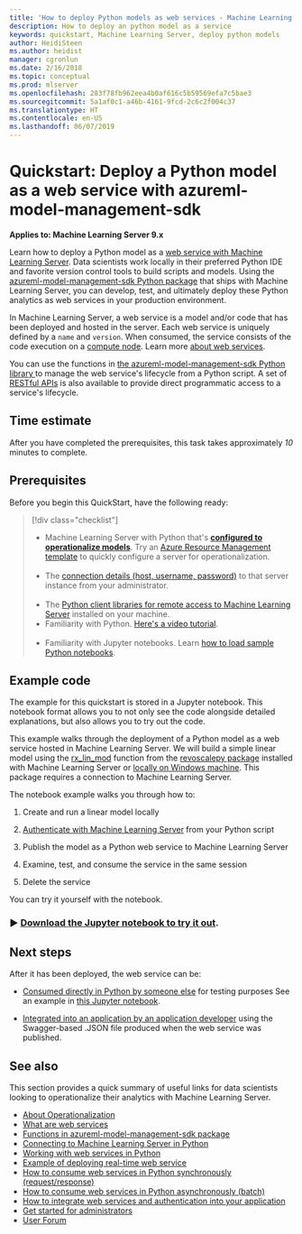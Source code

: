 ```yaml
---
title: 'How to deploy Python models as web services - Machine Learning Server '
description: How to deploy an python model as a service
keywords: quickstart, Machine Learning Server, deploy python models
author: HeidiSteen
ms.author: heidist
manager: cgronlun
ms.date: 2/16/2018
ms.topic: conceptual
ms.prod: mlserver
ms.openlocfilehash: 283f78fb962eea4b0af616c5b59569efa7c5bae3
ms.sourcegitcommit: 5a1af0c1-a46b-4161-9fcd-2c6c2f004c37
ms.translationtype: HT
ms.contentlocale: en-US
ms.lasthandoff: 06/07/2019
---
```

# <a name="quickstart-deploy-a-python-model-as-a-web-service-with-azureml-model-management-sdk"></a>Quickstart: Deploy a Python model as a web service with azureml-model-management-sdk

**Applies to: Machine Learning Server 9.x**

Learn how to deploy a Python model as a [web service with Machine Learning Server](../concept-what-are-web-services.md). Data scientists work locally in their preferred Python IDE and favorite version control tools to build scripts and models. Using the [azureml-model-management-sdk Python package](../../python-reference/azureml-model-management-sdk/azureml-model-management-sdk.md) that ships with Machine Learning Server, you can develop, test, and ultimately deploy these Python analytics as web services in your production environment. 

In Machine Learning Server, a web service is a model and/or code that has been deployed and hosted in the server.  Each web service is uniquely defined by a `name` and `version`. When consumed, the service consists of the code execution on a [compute node](../configure-start-for-administrators.md#configure-server-for-operationalization). Learn more [about web services](../concept-what-are-web-services.md).

You can use the functions in [the azureml-model-management-sdk Python library ](../../python-reference/azureml-model-management-sdk/azureml-model-management-sdk.md) to manage the web service's lifecycle from a Python script. A set of [RESTful APIs](https://microsoft.github.io/deployr-api-docs/#services-management-apis) is also available to provide direct programmatic access to a service's lifecycle.


## <a name="time-estimate"></a>Time estimate

After you have completed the prerequisites, this task takes approximately *10* minutes to complete.

## <a name="prerequisites"></a>Prerequisites

Before you begin this QuickStart, have the following ready:

> [!div class="checklist"]
> * Machine Learning Server with Python that's **[configured to operationalize models](../../operationalize/configure-machine-learning-server-one-box.md)**. Try an [Azure Resource Management template](https://docs.microsoft.com/azure/azure-resource-manager/resource-group-overview#template-deployment) to quickly configure a server for operationalization.<br/>&nbsp;
> * The [connection details (host, username, password)](../../operationalize/python/how-to-authenticate-in-python.md)  to that server instance from your administrator.  <br/>&nbsp;
> * The [Python client libraries for remote access to Machine Learning Server](https://docs.microsoft.com/machine-learning-server/install/python-libraries-interpreter) installed on your machine.
> * Familiarity with Python. [Here's a video tutorial](https://mva.microsoft.com/en-us/training-courses/introduction-to-programming-with-python-8360?l=lqhuMxFz_8904984382).<br/>&nbsp;
> * Familiarity with Jupyter notebooks. Learn [how to load sample Python notebooks](../../python/how-to-revoscalepy-jupyter-nb-config.md). 


## <a name="example-code"></a>Example code

The example for this quickstart is stored in a Jupyter notebook. This notebook format allows you to not only see the code alongside detailed explanations, but also allows you to try out the code.

This example walks through the deployment of a Python model as a web service hosted in Machine Learning Server. We will build a simple linear model using the [rx_lin_mod](../../python-reference/revoscalepy/rx-lin-mod.md) function from the [revoscalepy package](../../python-reference/revoscalepy/revoscalepy-package.md) installed with Machine Learning Server or [locally on Windows machine](../../install/python-libraries-interpreter.md). This package requires a connection to Machine Learning Server.  

The notebook example walks you through how to:
1. Create and run a linear model locally

1. [Authenticate with Machine Learning Server](how-to-authenticate-in-python.md) from your Python script

1. Publish the model as a Python web service to Machine Learning Server

1. Examine, test, and consume the service in the same session

1. Delete the service

You can try it yourself with the notebook. 

### <a name="9658-download-the-jupyter-notebook-to-try-it-outhttpsgithubcommicrosoftml-server-python-samplesblobmasteroperationalizequickstartpublishpythonwebserviceipynb"></a>&#9658; [**Download the Jupyter notebook to try it out**](https://github.com/Microsoft/ML-Server-Python-Samples/blob/master/operationalize/Quickstart_Publish_Python_Web_Service.ipynb).

## <a name="next-steps"></a>Next steps

After it has been deployed, the web service can be: 

+ [Consumed directly in Python by someone else](how-to-consume-web-services.md) for testing purposes See an example in [this Jupyter notebook](https://github.com/Microsoft/ML-Server-Python-Samples/blob/master/operationalize/Explore_Consume_Python_Web_Services.ipynb).

+ [Integrated into an application by an application developer](../how-to-build-api-clients-from-swagger-for-app-integration.md)  using the  Swagger-based .JSON file produced when the web service was published. 

## <a name="see-also"></a>See also

This section provides a quick summary of useful links for data scientists looking to operationalize their analytics with Machine Learning Server.

 + [About Operationalization](../../what-is-operationalization.md)   
 + [What are web services](../concept-what-are-web-services.md) 
 + [Functions in azureml-model-management-sdk package](../../python-reference/azureml-model-management-sdk/azureml-model-management-sdk.md)    
 + [Connecting to Machine Learning Server in Python](how-to-authenticate-in-python.md)    
 + [Working with web services in Python](how-to-deploy-manage-web-services.md)  
 + [Example of deploying real-time web service](https://github.com/Microsoft/ML-Server-Python-Samples/blob/master/operationalize/Publish_Realtime_Web_Service_in_Python.ipynb)  
 + [How to consume web services in Python synchronously (request/response)](how-to-consume-web-services.md)    
 + [How to consume web services in Python asynchronously (batch)](how-to-consume-web-services-async.md)    
 + [How to integrate web services and authentication into your application](../how-to-build-api-clients-from-swagger-for-app-integration.md)    
 + [Get started for administrators](../configure-start-for-administrators.md)     
 + [User Forum](https://social.msdn.microsoft.com/Forums/en-US/home?forum=microsoftr)
